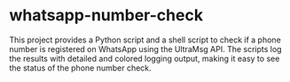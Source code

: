 # whatsapp-number-check
This project provides a Python script and a shell script to check if a phone number is registered on WhatsApp using the UltraMsg API. The scripts log the results with detailed and colored logging output, making it easy to see the status of the phone number check.
